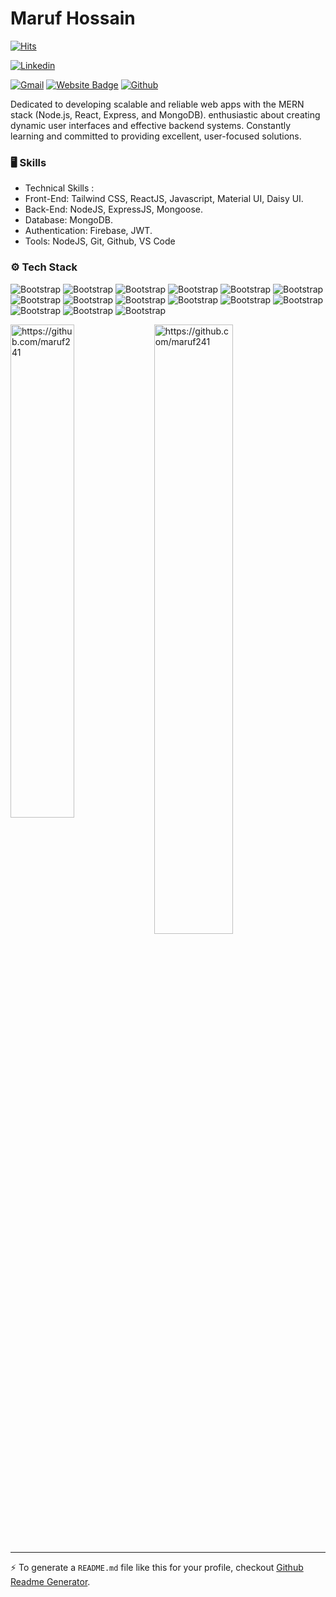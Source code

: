 # Maruf Hossain

[![Hits](https://hits.seeyoufarm.com/api/count/incr/badge.svg?url=https%3A%2F%2Fgithub.com%2Fhttps://github.com/maruf241%2Fhttps://github.com/maruf241&count_bg=%2379C83D&title_bg=%23555555&icon=&icon_color=%23E7E7E7&title=Profile+Views&edge_flat=false)](https://hits.seeyoufarm.com)

[![Linkedin](https://img.shields.io/badge/-LinkedIn-blue?style=flat&logo=Linkedin&logoColor=white)](https://www.linkedin.com/in/https://www.linkedin.com/in/marufcse//)

[![Gmail](https://img.shields.io/badge/-Gmail-c14438?style=flat&logo=Gmail&logoColor=white)](mailto:maruf.cse22@gmail.com)
[![Website Badge](https://img.shields.io/badge/-Website-c14438?style=flat&logo=Google-Chrome&logoColor=white&link=https://github.com/maruf241)](https://github.com/maruf241)
[![Github](https://img.shields.io/github/followers/https://github.com/maruf241?label=Follow&style=social)](https://github.com/https://github.com/maruf241)

Dedicated to developing scalable and reliable web apps with the MERN stack (Node.js, React, Express, and MongoDB). enthusiastic about creating dynamic user interfaces and effective backend systems. Constantly learning and committed to providing excellent, user-focused solutions.


### 🖥 Skills

- Technical Skills :
- Front-End: Tailwind CSS, ReactJS, Javascript, Material UI, Daisy UI.
- Back-End: NodeJS, ExpressJS, Mongoose.
- Database:  MongoDB.
- Authentication:  Firebase, JWT.
- Tools:  NodeJS, Git, Github, VS Code
### ⚙️ Tech Stack

![Bootstrap](https://img.shields.io/badge/-HTML-05122A?style=flat-square&logo=HTML&color=353535) ![Bootstrap](https://img.shields.io/badge/-CSS-05122A?style=flat-square&logo=CSS&color=353535) ![Bootstrap](https://img.shields.io/badge/-Tailwind%20CSS-05122A?style=flat-square&logo=Tailwind-CSS&color=353535) ![Bootstrap](https://img.shields.io/badge/-Javascript-05122A?style=flat-square&logo=Javascript&color=353535) ![Bootstrap](https://img.shields.io/badge/-Typescript-05122A?style=flat-square&logo=Typescript&color=353535) ![Bootstrap](https://img.shields.io/badge/-React%20JS-05122A?style=flat-square&logo=React-JS&color=353535) ![Bootstrap](https://img.shields.io/badge/-Next%20js-05122A?style=flat-square&logo=Next-js&color=353535) ![Bootstrap](https://img.shields.io/badge/-Redux-05122A?style=flat-square&logo=Redux&color=353535) ![Bootstrap](https://img.shields.io/badge/-Node%20js-05122A?style=flat-square&logo=Node-js&color=353535) ![Bootstrap](https://img.shields.io/badge/-Express%20js%20-05122A?style=flat-square&logo=Express-js&color=353535) ![Bootstrap](https://img.shields.io/badge/-MongoDB-05122A?style=flat-square&logo=MongoDB&color=353535) ![Bootstrap](https://img.shields.io/badge/-NoSQL-05122A?style=flat-square&logo=NoSQL&color=353535) ![Bootstrap](https://img.shields.io/badge/-PostgreSQL-05122A?style=flat-square&logo=PostgreSQL&color=353535) ![Bootstrap](https://img.shields.io/badge/-Visual%20Studio%20Code-05122A?style=flat-square&logo=Visual-Studio-Code&color=353535) ![Bootstrap](https://img.shields.io/badge/-Docker-05122A?style=flat-square&logo=Docker&color=353535)

<div>
  <img width="45%" align="left" src="https://github-readme-stats.vercel.app/api/top-langs?username=https://github.com/maruf241&show_icons=true&locale=en&layout=compact" alt="https://github.com/maruf241" />
  <img width="50%"  src="https://github-readme-streak-stats.herokuapp.com/?user=https://github.com/maruf241&" alt="https://github.com/maruf241" />
</div>


---
:zap: To generate a `README.md` file like this for your profile, checkout [Github Readme Generator](https://hejazizo-github-profile-readme-srcstreamlit-app-i6skm7.streamlit.app/).
